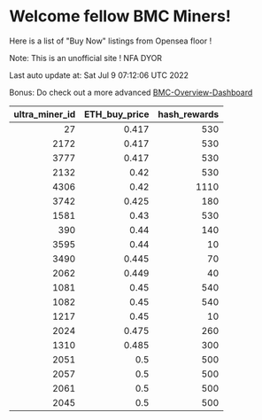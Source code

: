 # Welcome fellow BMC Miners!
Here is a list of "Buy Now" listings from Opensea floor !

Note: This is an unofficial site ! NFA DYOR

Last auto update at: Sat Jul  9 07:12:06 UTC 2022

Bonus: Do check out a more advanced [BMC-Overview-Dashboard](https://dune.com/defifunk/BMC-Overview-Dashboard)


|   ultra_miner_id |   ETH_buy_price |   hash_rewards |
|-----------------:|----------------:|---------------:|
|               27 |           0.417 |            530 |
|             2172 |           0.417 |            530 |
|             3777 |           0.417 |            530 |
|             2132 |           0.42  |            530 |
|             4306 |           0.42  |           1110 |
|             3742 |           0.425 |            180 |
|             1581 |           0.43  |            530 |
|              390 |           0.44  |            140 |
|             3595 |           0.44  |             10 |
|             3490 |           0.445 |             70 |
|             2062 |           0.449 |             40 |
|             1081 |           0.45  |            540 |
|             1082 |           0.45  |            540 |
|             1217 |           0.45  |             10 |
|             2024 |           0.475 |            260 |
|             1310 |           0.485 |            300 |
|             2051 |           0.5   |            500 |
|             2057 |           0.5   |            500 |
|             2061 |           0.5   |            500 |
|             2045 |           0.5   |            500 |